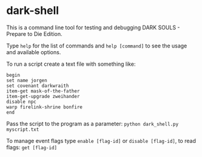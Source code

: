 # dark-shell
This is a command line tool for testing and debugging DARK SOULS - Prepare to Die Edition.

Type `help` for the list of commands and `help [command]` to see the usage and available options.

To run a script create a text file with something like:
```
begin
set name jorgen
set covenant darkwraith
item-get mask-of-the-father
item-get-upgrade zweihander
disable npc
warp firelink-shrine bonfire
end
```
Pass the script to the program as a parameter: `python dark_shell.py myscript.txt`

To manage event flags type `enable [flag-id]` or `disable [flag-id]`, to read flags: `get [flag-id]`
